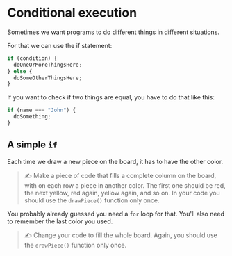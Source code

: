 # Conditional execution

Sometimes we want programs to do different things in different situations.

For that we can use the if statement:

```js
if (condition) {
  doOneOrMoreThingsHere;
} else {
  doSomeOtherThingsHere;
}
```

If you want to check if two things are equal, you have to do that like this:

```js
if (name === "John") {
  doSomething;
}
```

## A simple `if`

Each time we draw a new piece on the board, it has to have the other color.

> ✍️ Make a piece of code that fills a complete column on the board, with on each
row a piece in another color. The first one should be red, the next yellow, red
again, yellow again, and so on. In your code you should use the `drawPiece()`
function only once.

You probably already guessed you need a `for` loop for that.
You'll also need to remember the last color you used.

> ✍️ Change your code to fill the whole board. Again, you should use the `drawPiece()`
function only once.
